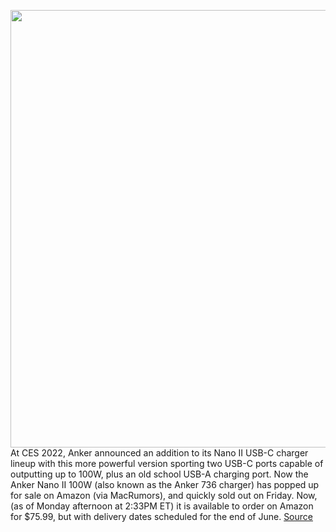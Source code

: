 <img src='https://cdn.vox-cdn.com/thumbor/-nevbzRdJy17YP-5yq_iklwU2CA=/0x0:816x518/1200x800/filters:focal(343x194:473x324)/cdn.vox-cdn.com/uploads/chorus_image/image/70783140/Screen_Shot_2022_01_04_at_1.14.13_PM.0.png' width='700px' /><br/>
At CES 2022, Anker announced an addition to its Nano II USB-C charger lineup with this more powerful version sporting two USB-C ports capable of outputting up to 100W, plus an old school USB-A charging port. Now the Anker Nano II 100W (also known as the Anker 736 charger) has popped up for sale on Amazon (via MacRumors), and quickly sold out on Friday. Now, (as of Monday afternoon at 2:33PM ET) it is available to order on Amazon for $75.99, but with delivery dates scheduled for the end of June.
<a href='https://www.theverge.com/2022/4/22/23037872/anker-736-gan-charger-100w-usb-c'> Source <a/>